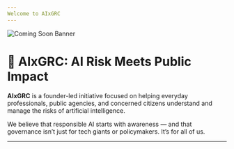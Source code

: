 ```yaml
---
Welcome to AIxGRC
---
```


![Coming Soon Banner](https://img.shields.io/badge/Status-Coming%20Soon-yellow?style=for-the-badge&logo=github)

# 🧠 AIxGRC: AI Risk Meets Public Impact

**AIxGRC** is a founder-led initiative focused on helping everyday professionals, public agencies, and concerned citizens understand and manage the risks of artificial intelligence.

We believe that responsible AI starts with awareness — and that governance isn’t just for tech giants or policymakers. It’s for all of us.

---
